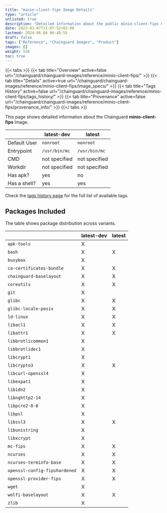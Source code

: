 ```yaml
---
title: "minio-client-fips Image Details"
type: "article"
unlisted: true
description: "Detailed information about the public minio-client-fips Chainguard Image."
date: 2023-03-07T11:07:52+02:00
lastmod: 2024-06-08 00:48:55
draft: false
tags: ["Reference", "Chainguard Images", "Product"]
images: []
weight: 550
toc: true
---
```


{{< tabs >}}
{{< tab title="Overview" active=false url="/chainguard/chainguard-images/reference/minio-client-fips/" >}}
{{< tab title="Details" active=true url="/chainguard/chainguard-images/reference/minio-client-fips/image_specs/" >}}
{{< tab title="Tags History" active=false url="/chainguard/chainguard-images/reference/minio-client-fips/tags_history/" >}}
{{< tab title="Provenance" active=false url="/chainguard/chainguard-images/reference/minio-client-fips/provenance_info/" >}}
{{</ tabs >}}

This page shows detailed information about the Chainguard **minio-client-fips** Image.

|              | latest-dev    | latest        |
|--------------|---------------|---------------|
| Default User | `nonroot`     | `nonroot`     |
| Entrypoint   | `/usr/bin/mc` | `/usr/bin/mc` |
| CMD          | not specified | not specified |
| Workdir      | not specified | not specified |
| Has apk?     | yes           | no            |
| Has a shell? | yes           | yes           |

Check the [tags history page](/chainguard/chainguard-images/reference/minio-client-fips/tags_history/) for the full list of available tags.

## Packages Included
The table shows package distribution across variants.

|                               | latest-dev | latest |
|-------------------------------|------------|--------|
| `apk-tools`                   | X          |        |
| `bash`                        | X          | X      |
| `busybox`                     | X          |        |
| `ca-certificates-bundle`      | X          | X      |
| `chainguard-baselayout`       | X          | X      |
| `coreutils`                   | X          | X      |
| `git`                         | X          |        |
| `glibc`                       | X          | X      |
| `glibc-locale-posix`          | X          | X      |
| `ld-linux`                    | X          | X      |
| `libacl1`                     | X          | X      |
| `libattr1`                    | X          | X      |
| `libbrotlicommon1`            | X          |        |
| `libbrotlidec1`               | X          |        |
| `libcrypt1`                   | X          |        |
| `libcrypto3`                  | X          | X      |
| `libcurl-openssl4`            | X          |        |
| `libexpat1`                   | X          |        |
| `libidn2`                     | X          |        |
| `libnghttp2-14`               | X          |        |
| `libpcre2-8-0`                | X          |        |
| `libpsl`                      | X          |        |
| `libssl3`                     | X          | X      |
| `libunistring`                | X          |        |
| `libxcrypt`                   | X          |        |
| `mc-fips`                     | X          | X      |
| `ncurses`                     | X          | X      |
| `ncurses-terminfo-base`       | X          | X      |
| `openssl-config-fipshardened` | X          | X      |
| `openssl-provider-fips`       | X          | X      |
| `wget`                        | X          |        |
| `wolfi-baselayout`            | X          | X      |
| `zlib`                        | X          |        |

